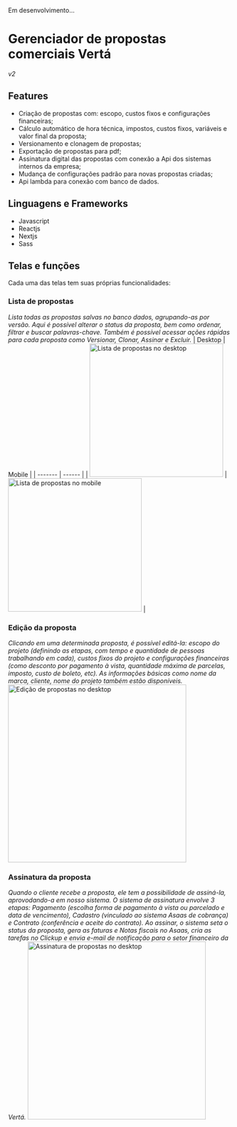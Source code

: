 Em desenvolvimento...

# Gerenciador de propostas comerciais Vertá
_v2_

## Features
- Criação de propostas com: escopo, custos fixos e configurações financeiras;
- Cálculo automático de hora técnica, impostos, custos fixos, variáveis e valor final da proposta;
- Versionamento e clonagem de propostas;
- Exportação de propostas para pdf;
- Assinatura digital das propostas com conexão a Api dos sistemas internos da empresa;
- Mudança de configurações padrão para novas propostas criadas;
- Api lambda para conexão com banco de dados.

## Linguagens e Frameworks
- Javascript
- Reactjs
- Nextjs
- Sass

## Telas e funções
Cada uma das telas tem suas próprias funcionalidades:

### Lista de propostas
_Lista todas as propostas salvas no banco dados, agrupando-as por versão. Aqui é possível alterar o status da proposta, bem como ordenar, filtrar e buscar palavras-chave. Também é possível acessar ações rápidas para cada proposta como Versionar, Clonar, Assinar e Excluir._
| Desktop | Mobile |
| ------- | ------ |
| <img alt="Lista de propostas no desktop" src="https://iili.io/H4GylKx.png" style="display:inline-block;height: 300px" /> | <img alt="Lista de propostas no mobile" src="https://iili.io/H4Gy1SV.png" style="display:inline-block;height: 300px" /> |

### Edição da proposta
_Clicando em uma determinada proposta, é possível editá-la: escopo do projeto (definindo as etapas, com tempo e quantidade de pessoas trabalhando em cada), custos fixos do projeto e configurações financeiras (como desconto por pagamento à vista, quantidade máxima de parcelas, imposto, custo de boleto, etc). As informações básicas como nome da marca, cliente, nome do projeto também estão disponíveis._
<img alt="Edição de propostas no desktop" src="https://iili.io/H4Gy0cQ.png" style="display:inline-block;height: 400px" />

### Assinatura da proposta
_Quando o cliente recebe a proposta, ele tem a possibilidade de assiná-la, aprovodando-a em nosso sistema. O sistema de assinatura envolve 3 etapas: Pagamento (escolha forma de pagamento à vista ou parcelado e data de vencimento), Cadastro (vinculado ao sistema Asaas de cobrança) e Contrato (conferência e aceite do contrato). Ao assinar, o sistema seta o status da proposta, gera as faturas e Notas fiscais no Asaas, cria as tarefas no Clickup e envia e-mail de notificação para o setor financeiro da Vertá._
<img alt="Assinatura de propostas no desktop" src="https://iili.io/H4GyaPj.png" style="display:inline-block;height: 400px" />
